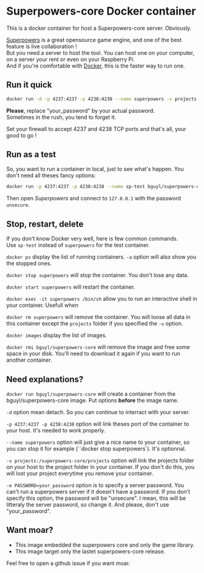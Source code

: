# Superpowers-core Docker container

This is a docker container for host a Superpowers-core server. Obviously.

[Superpowers](http://superpowers-html5.com) is a great opensource game engine, and one of the best feature is live collaboration !  
But you need a server to host the tool. You can host one on your computer, on a server your rent or even on your Raspberry Pi.  
And if you're comfortable with [Docker](https://docker.com), this is the faster way to run one.

## Run it quick

```bash
docker run -d -p 4237:4237 -p 4238:4238 --name superpowers -v projects:/superpowers-core/projects -e PASSWORD=your_password bguyl/superpowers-core
```

**Please**, replace "your_password" by your actual password.  
Sometimes in the rush, you tend to forget it.

Set your firewall to accept 4237 and 4238 TCP ports and that's all, your good to go !

## Run as a test

So, you want to run a container in local, just to see what's happen. You don't need all theses fancy options:

```bash
docker run -p 4237:4237 -p 4238:4238 --name sp-test bguyl/superpowers-core
```

Then open *Superpowers* and connect to `127.0.0.1` with the password `unsecure`.

## Stop, restart, delete

If you don't know Docker very well, here is few common commands.  
Use `sp-test` instead of `superpowers` for the test container.

`docker ps` display the list of running containers. `-a` option will also show you the stopped ones.

`docker stop superpowers` will stop the container. You don't lose any data.

`docker start superpowers` will restart the container.

`docker exec -it superpowers /bin/sh` allow you to run an interactive shell in your container. Usefull when

`docker rm superpowers` will remove the container. You will loose all data in this container except the `projects` folder if you specified the `-v` option.

`docker images` display the list of images.

`docker rmi bguyl/superpowers-core` will remove the image and free some space in your disk. You'll need to download it again if you want to run another container.

## Need explanations?

`docker run bguyl/superpowers-core` will create a container from the bguyl/superpowers-core image. Put options **before** the image name.

`-d` option mean detach. So you can continue to interract with your server.

`-p 4237:4237 -p 4238:4238` option will link theses port of the container to your host. It's needed to work properly.

`--name superpowers` option will just give a nice name to your container, so you can stop it for example (``docker stop superpowers`). It's optionnal.

`-v projects:/superpowers-core/projects` option will link the projects folder on your host to the project folder in your container. If you don't do this, you will lost your project everytime you remove your container.

`-e PASSWORD=your_password` option is to specify a server password. You can't run a superpowers server if it doesn't have a password. If you don't specify this option, the password will be "unsecure". I mean, this will be litteraly the server password, so change it. And please, don't use "your_password".

## Want moar?

- This image embedded the superpowers core and only the game library.
- This image target only the lastet superpowers-core release.

Feel free to open a github issue if you want moar.